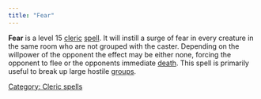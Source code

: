 ```yaml
---
title: "Fear"
---
```


**Fear** is a level 15 [cleric](cleric "wikilink")
[spell](spell "wikilink"). It will instill a surge of fear in every
creature in the same room who are not grouped with the caster. Depending
on the willpower of the opponent the effect may be either none, forcing
the opponent to flee or the opponents immediate
[death](death "wikilink"). This spell is primarily useful to break up
large hostile [groups](group "wikilink").

[Category: Cleric spells](Category:_Cleric_spells "wikilink")